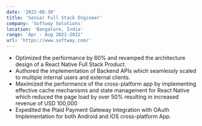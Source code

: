 ```yaml
---
date: '2022-08-30'
title: 'Senior Full Stack Engineer'
company: 'Softway Solutions'
location: 'Bangalore, India'
range: 'Apr - Aug 2021-2022'
url: 'https://www.softway.com/'
---
```


- Optimized the performance by 60% and revamped the architecture design of a React Native Full Stack Product.
- Authored the implementation of Backend APIs which seamlessly scaled to multiple internal users and external clients.
- Maximized the performance of the cross-platform app by implementing effective cache mechanisms and state management for React Native which reduced the page load by over 50% resulting in increased revenue of USD 100,000
- Expedited the Plaid Payment Gateway Integration with OAuth Implementation for both Android and IOS cross-platform App.

